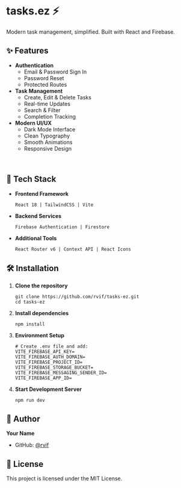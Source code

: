 # tasks.ez ⚡

Modern task management, simplified. Built with React and Firebase.

## ✨ Features

- **Authentication**
  - Email & Password Sign In
  - Password Reset
  - Protected Routes
- **Task Management**
  - Create, Edit & Delete Tasks
  - Real-time Updates
  - Search & Filter
  - Completion Tracking
- **Modern UI/UX**
  - Dark Mode Interface
  - Clean Typography
  - Smooth Animations
  - Responsive Design

<br clear="right"/>

## 🚀 Tech Stack

- **Frontend Framework**

  ```
  React 18 | TailwindCSS | Vite
  ```

- **Backend Services**

  ```
  Firebase Authentication | Firestore
  ```

- **Additional Tools**
  ```
  React Router v6 | Context API | React Icons
  ```

## 🛠️ Installation

1. **Clone the repository**

   ```
   git clone https://github.com/rvif/tasks-ez.git
   cd tasks-ez
   ```

2. **Install dependencies**

   ```
   npm install
   ```

3. **Environment Setup**

   ```
   # Create .env file and add:
   VITE_FIREBASE_API_KEY=
   VITE_FIREBASE_AUTH_DOMAIN=
   VITE_FIREBASE_PROJECT_ID=
   VITE_FIREBASE_STORAGE_BUCKET=
   VITE_FIREBASE_MESSAGING_SENDER_ID=
   VITE_FIREBASE_APP_ID=
   ```

4. **Start Development Server**
   ```
   npm run dev
   ```

## 👤 Author

**Your Name**

- GitHub: [@rvif](https://github.com/rvif)

## 📄 License

This project is licensed under the MIT License.

